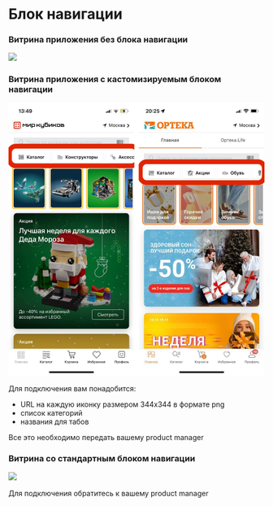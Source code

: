 # Блок навигации

### Витрина приложения без блока навигации

![](<../../.gitbook/assets/photo\_2022-12-15 13.48.06.jpeg>)

### Витрина приложения с кастомизируемым блоком навигации

![](<../../.gitbook/assets/Group 3.jpg>)

Для подключения вам понадобится:

* URL на каждую иконку размером 344х344 в формате png
* список категорий
* названия для табов

Все это необходимо передать вашему product manager

### Витрина со стандартным блоком навигации

![](<../../.gitbook/assets/photo\_2022-12-15 13.44.10.jpeg>)

Для подключения обратитесь к вашему product manager
